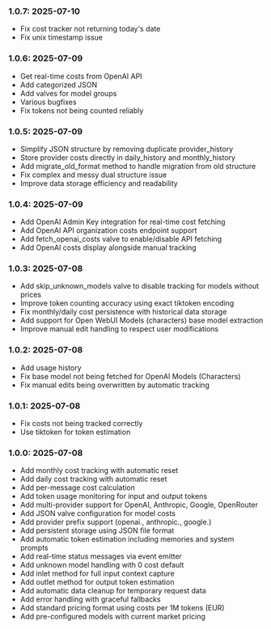 ### 1.0.7: 2025-07-10

* Fix cost tracker not returning today's date
* Fix unix timestamp issue

### 1.0.6: 2025-07-09

* Get real-time costs from OpenAI API
* Add categorized JSON
* Add valves for model groups
* Various bugfixes
* Fix tokens not being counted reliably

### 1.0.5: 2025-07-09

* Simplify JSON structure by removing duplicate provider_history
* Store provider costs directly in daily_history and monthly_history
* Add migrate_old_format method to handle migration from old structure
* Fix complex and messy dual structure issue
* Improve data storage efficiency and readability

### 1.0.4: 2025-07-09

* Add OpenAI Admin Key integration for real-time cost fetching
* Add OpenAI API organization costs endpoint support
* Add fetch_openai_costs valve to enable/disable API fetching
* Add OpenAI costs display alongside manual tracking

### 1.0.3: 2025-07-08

* Add skip_unknown_models valve to disable tracking for models without prices
* Improve token counting accuracy using exact tiktoken encoding
* Fix monthly/daily cost persistence with historical data storage
* Add support for Open WebUI Models (characters) base model extraction
* Improve manual edit handling to respect user modifications

### 1.0.2: 2025-07-08

* Add usage history
* Fix base model not being fetched for OpenAI Models (Characters)
* Fix manual edits being overwritten by automatic tracking

### 1.0.1: 2025-07-08

* Fix costs not being tracked correctly
* Use tiktoken for token estimation

### 1.0.0: 2025-07-08

* Add monthly cost tracking with automatic reset
* Add daily cost tracking with automatic reset
* Add per-message cost calculation
* Add token usage monitoring for input and output tokens
* Add multi-provider support for OpenAI, Anthropic, Google, OpenRouter
* Add JSON valve configuration for model costs
* Add provider prefix support (openai., anthropic., google.)
* Add persistent storage using JSON file format
* Add automatic token estimation including memories and system prompts
* Add real-time status messages via event emitter
* Add unknown model handling with 0 cost default
* Add inlet method for full input context capture
* Add outlet method for output token estimation
* Add automatic data cleanup for temporary request data
* Add error handling with graceful fallbacks
* Add standard pricing format using costs per 1M tokens (EUR)
* Add pre-configured models with current market pricing
